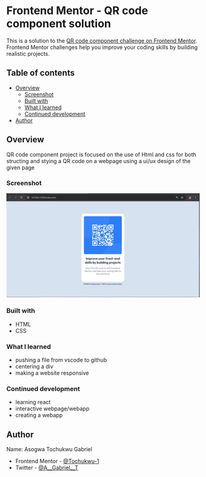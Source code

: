 # Frontend Mentor - QR code component solution

This is a solution to the [QR code component challenge on Frontend Mentor](https://www.frontendmentor.io/challenges/qr-code-component-iux_sIO_H). Frontend Mentor challenges help you improve your coding skills by building realistic projects. 

## Table of contents

- [Overview](#overview)
  - [Screenshot](#screenshot)
  - [Built with](#built-with)
  - [What I learned](#what-i-learned)
  - [Continued development](#continued-development)
- [Author](#author)


## Overview
QR code component project is focused on the use of Html and css for both structing and stying a QR code on a webpage using a ui/ux design of the given page

### Screenshot
![Alt text](images/Capture.JPG)


### Built with

- HTML
- CSS


### What I learned
- pushing a file from vscode to github
- centering a div
- making a website responsive


### Continued development
- learning react 
- interactive webpage/webapp
- creating a webapp



## Author

Name: Asogwa Tochukwu Gabriel
- Frontend Mentor - [@Tochukwu-1](https://www.frontendmentor.io/profile/Tochukwu-1)
- Twitter - [@A__Gabriel__T](https://x.com/A__Gabriel__T?t=ZY800ZJW5PjCnGwOrVLtoA&s=09)


